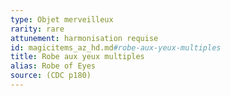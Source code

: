 ```yaml
---
type: Objet merveilleux
rarity: rare
attunement: harmonisation requise
id: magicitems_az_hd.md#robe-aux-yeux-multiples
title: Robe aux yeux multiples
alias: Robe of Eyes
source: (CDC p180)
---
```


